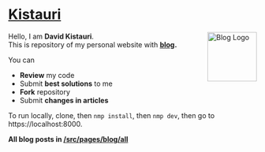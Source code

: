 # <a href="https://dtroode.netlify.com/">Kistauri</a>

<img 
  align="right" 
  src="https://dtroode.netlify.com/icons/icon-144x144.png" 
  width="100px"
  height="100px"
  alt="Blog Logo">

Hello, I am **David Kistauri**.\
This is repository of my personal website with **[blog](https://dtroode.netlify.com/blog).**

You can
- **Review** my code
- Submit **best solutions** to me
- **Fork** repository
- Submit **changes in articles**

To run locally, clone, then `nmp install`, then `nmp dev`, then go to https://localhost:8000.

**All blog posts in [/src/pages/blog/all](https://github.com/dtroode/kistauri/blob/master/src/pages/blog/all/)**
